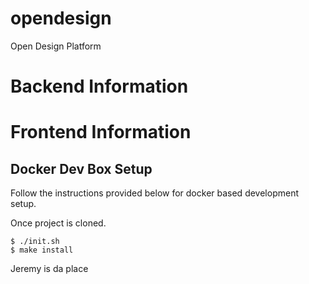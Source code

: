 # opendesign
Open Design Platform

# Backend Information

# Frontend Information


## Docker Dev Box Setup
Follow the instructions provided below for docker based development setup.

Once project is cloned.

```
$ ./init.sh
$ make install
```
Jeremy is da place
